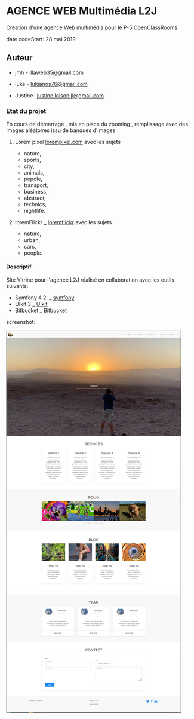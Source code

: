 # AGENCE WEB Multimédia L2J

Création d'une agence Web multimédia pour le P-5 OpenClassRooms

date codeStart: 28 mai 2019

## Auteur

* jmh - illaweb35@gmail.com

* luke - lukianos76@gmail.com

* Justine- justine.loison.jl@gmail.com

### Etat du projet

En cours de démarrage , mis en place du zooming , remplissage avec des images aléatoires issu de banques d'images

1. Lorem pixel  [lorempixel.com](https://lorempixel.com) avec les sujets

    * nature,
    * sports,
    * city,
    * animals,
    * pepole,
    * transport,
    * business,
    * abstract,
    * technics,
    * nightlife.

2. loremFlickr _ [loremflickr](https://loremflickr.com) avec les sujets

    * nature,
    * urban,
    * cars,
    * people.

#### Descriptif

Site Vitrine pour l'agence L2J réalisé en collaboration avec les outils suivants:

* Symfony 4.2. _ [symfony](https://symfony.com)
* UIkit 3  _ [UIkit](https://getuikit.com/)
* Bitbucket  _ [Bitbucket](https://bitbucket.org)

screenshot:

![Projet Agence L2J One-page](/public/img/onePage.png "One-page")